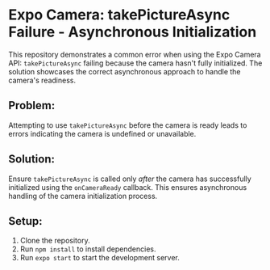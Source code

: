 # Expo Camera: takePictureAsync Failure - Asynchronous Initialization

This repository demonstrates a common error when using the Expo Camera API:  `takePictureAsync` failing because the camera hasn't fully initialized.  The solution showcases the correct asynchronous approach to handle the camera's readiness.

## Problem:

Attempting to use `takePictureAsync` before the camera is ready leads to errors indicating the camera is undefined or unavailable.

## Solution:

Ensure `takePictureAsync` is called only *after* the camera has successfully initialized using the `onCameraReady` callback.  This ensures asynchronous handling of the camera initialization process.

## Setup:

1. Clone the repository.
2. Run `npm install` to install dependencies.
3. Run `expo start` to start the development server.